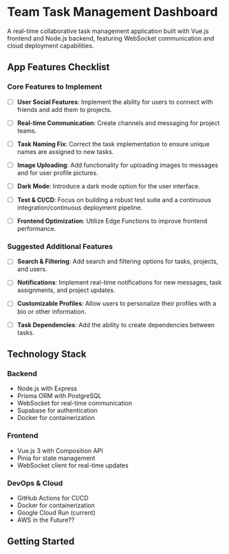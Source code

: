 # Team Task Management Dashboard

A real-time collaborative task management application built with Vue.js frontend and Node.js backend, featuring WebSocket communication and cloud deployment capabilities.

## App Features Checklist

### Core Features to Implement

- [ ] **User Social Features**: Implement the ability for users to connect with friends and add them to projects.

- [ ] **Real-time Communication**: Create channels and messaging for project teams.

- [ ] **Task Naming Fix**: Correct the task implementation to ensure unique names are assigned to new tasks.

- [ ] **Image Uploading**: Add functionality for uploading images to messages and for user profile pictures.

- [ ] **Dark Mode**: Introduce a dark mode option for the user interface.

- [ ] **Test & CI/CD**: Focus on building a robust test suite and a continuous integration/continuous deployment pipeline.

- [ ] **Frontend Optimization**: Utilize Edge Functions to improve frontend performance.

### Suggested Additional Features

- [ ] **Search & Filtering**: Add search and filtering options for tasks, projects, and users.

- [ ] **Notifications**: Implement real-time notifications for new messages, task assignments, and project updates.

- [ ] **Customizable Profiles**: Allow users to personalize their profiles with a bio or other information.

- [ ] **Task Dependencies**: Add the ability to create dependencies between tasks.

## Technology Stack

### Backend
- Node.js with Express
- Prisma ORM with PostgreSQL
- WebSocket for real-time communication
- Supabase for authentication
- Docker for containerization

### Frontend
- Vue.js 3 with Composition API
- Pinia for state management
- WebSocket client for real-time updates

### DevOps & Cloud
- GitHub Actions for CI/CD
- Docker for containerization
- Google Cloud Run (current)
- AWS in the Future?? 

## Getting Started


